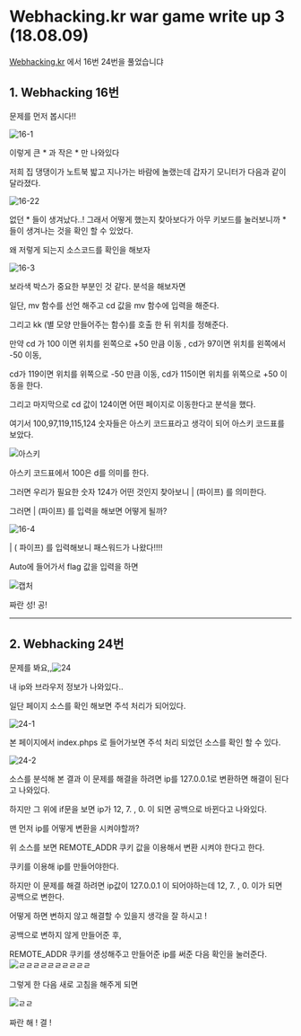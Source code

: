 # Webhacking.kr war game write up 3 (18.08.09) #

[Webhacking.kr](Webhacking.kr) 에서 16번 24번을 풀었습니댜 



## 1. Webhacking 16번 

문제를 먼저 봅시다!!

![16-1](C:\Users\Yellme\Desktop\16-1.PNG)

이렇게 큰 * 과 작은 * 만 나와있다

저희 집 댕댕이가 노트북 밟고 지나가는 바람에 놀랬는데 갑자기 모니터가 다음과 같이 달라졌다.

![16-22](C:\Users\Yellme\Desktop\16-22.PNG)

없던 * 들이 생겨났다..! 그래서 어떻게 했는지 찾아보다가 아무 키보드를 눌러보니까 *들이 생겨나는 것을 확인 할 수 있었다. 

왜 저렇게 되는지 소스코드를 확인을 해보자

![16-3](C:\Users\Yellme\Desktop\16-3.PNG)

보라색 박스가 중요한 부분인 것 같다. 분석을 해보자면

일단, mv 함수를 선언 해주고 cd 값을 mv 함수에 입력을 해준다.

그리고 kk (별 모양 만들어주는 함수)를 호출 한 뒤 위치를 정해준다.

만약 cd 가 100 이면 위치를 왼쪽으로 +50 만큼 이동 , cd가 97이면 위치를 왼쪽에서 -50 이동,

cd가 119이면 위치를 위쪽으로 -50 만큼 이동, cd가 115이면 위치를 위쪽으로 +50 이동을 한다.

그리고 마지막으로 cd 값이 124이면 어떤 페이지로 이동한다고 분석을 했다.

여기서 100,97,119,115,124 숫자들은 아스키 코드표라고 생각이 되어 아스키 코드표를 보았다.

![아스키](C:\Users\Yellme\Desktop\아스키.PNG)

아스키 코드표에서 100은 d를 의미를 한다. 

그러면 우리가 필요한 숫자 124가 어떤 것인지 찾아보니 | (파이프) 를 의미한다.

그러면 | (파이프) 를 입력을 해보면 어떻게 될까?

![16-4](C:\Users\Yellme\Desktop\16-4.PNG)

| ( 파이프) 를 입력해보니 패스워드가 나왔다!!!!

Auto에 들어가서 flag 값을 입력을 하면 

![캡처](C:\Users\Yellme\Desktop\캡처.PNG)



짜란 성! 공! 



------



 ## 2. Webhacking 24번 ##

문제를 봐요,,![24](C:\Users\Yellme\Desktop\24.PNG)

내 ip와 브라우저 정보가 나와있다.. 

일단 페이지 소스를 확인 해보면 주석 처리가 되어있다.

![24-1](C:\Users\Yellme\Desktop\24-1.PNG)

본 페이지에서 index.phps 로 들어가보면 주석 처리 되었던 소스를 확인 할 수 있다.

![24-2](C:\Users\Yellme\Desktop\24-2.PNG)



소스를 분석해 본 결과 이 문제를 해결을 하려면 ip를 127.0.0.1로 변환하면 해결이 된다고 나와있다.

하지만 그 위에 if문을 보면 ip가 12, 7. , 0. 이 되면 공백으로 바뀐다고 나와있다.

맨 먼저  ip를 어떻게 변환을 시켜야할까?

위 소스를 보면 REMOTE_ADDR 쿠키 값을 이용해서 변환 시켜야 한다고 한다.

쿠키를 이용해 ip를 만들어야한다.

하지만 이 문제를 해결 하려면 ip값이 127.0.0.1 이 되어야하는데 12, 7. , 0. 이가 되면 공백으로 변한다. 

어떻게 하면 변하지 않고 해결할 수 있을지 생각을 잘 하시고 !

공백으로 변하지 않게 만들어준 후, 

REMOTE_ADDR 쿠키를 생성해주고 만들어준 ip를 써준 다음 확인을 눌러준다.![ㄹㄹㄹㄹㄹㄹㄹㄹㄹㄹ](C:\Users\Yellme\Desktop\ㄹㄹㄹㄹㄹㄹㄹㄹㄹㄹ.PNG)



그렇게 한 다음 새로 고침을 해주게 되면

![ㄹㄹ](C:\Users\Yellme\Desktop\ㄹㄹ.PNG)

짜란 해 ! 결 !







